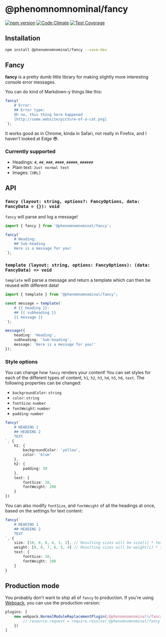 # @phenomnomnominal/fancy

[![npm version](https://img.shields.io/npm/v/@phenomnomnominal/fancy.svg)](https://img.shields.io/npm/v/@phenomnomnominal/fancy.svg)
[![Code Climate](https://codeclimate.com/github/phenomnomnominal/fancy/badges/gpa.svg)](https://codeclimate.com/github/phenomnomnominal/fancy)
[![Test Coverage](https://codeclimate.com/github/phenomnomnominal/fancy/coverage.svg)](https://codeclimate.com/github/phenomnomnominal/fancy/coverage)

## Installation

```zsh
npm install @phenomnomnominal/fancy --save-dev
```

## Fancy

**fancy** is a pretty dumb little library for making slightly more interesting console error messages.

You can do kind of Markdown-y things like this:

```typescript
fancy(`
    # Error:
    ## Error type:
    Oh no, this thing here happened
    [http://some.website/picture-of-a-cat.png]
`);
```

It works good as in Chrome, kinda in Safari, not really in Firefox, and I haven't looked at Edge 😎.

### Currently supported

* Headings: `#`, `##`, `###`, `####`, `#####`, `######`
* Plain text: `Just normal text`
* Images: `[URL]`

## API

### `fancy (layout: string, options?: FancyOptions, data: FancyData = {}): void`

`fancy` will parse and log a message!


```typescript
import { fancy } from '@phenomnomnominal/fancy';

fancy(`
    # Heading:
    ## Sub-heading
    Here is a message for you!
`);
```

### `template (layout: string, options: FancyOptions): (data: FancyData) => void`

`template` will parse a message and return a template which can then be reused with different data!

```typescript
import { template } from '@phenomnomnominal/fancy';

const message = template(`
    # {{ heading }}:
    ## {{ subheading }}
    {{ message }}
`);

message({ 
    heading: 'Heading',
    subheading: 'Sub-heading',
    message: 'Here is a message for you!'
});
```

### Style options

You can change how `fancy` renders your content! You can set styles for each of the different types of content, `h1`, `h2`, `h3`, `h4`, `h5`, `h6`, `text`. The following properties can be changed:

* `backgroundColor`: `string`
* `color`: `string`
* `fontSize`: `number`
* `fontWeight`: `number`
* `padding`: `number`

```typescript
fancy(`
    # HEADING 1
    ## HEADING 2
    TEXT
`, {
    h1: {
        backgroundColor: 'yellow',
        color: 'blue'
    },
    h2: {
        padding: 30
    },
    text: {
        fontSize: 20,
        fontWeight: 200
    }
})
```

You can also modify `fontSize`, and `fontWeight` of all the headings at once, based on the settings for text content:

```typescript
fancy(`
    # HEADING 1
    ## HEADING 2
    TEXT
`, {
    size: [10, 8, 6, 4, 3, 2], // Resulting sizes will be size[i] * text.fontSize
    weight: [9, 8, 7, 6, 5, 4] // Resulting sizes will be weight[i] * text.fontWeight
    text: {
        fontSize: 10,
        fontWeight: 100
    }
}
```

## Production mode

You probably don't want to ship all of `fancy` to production. If you're using [Webpack](https://webpack.js.org/), you can use the production version:

```typescript
plugins: [
    new webpack.NormalModuleReplacementPlugin(/@phenomnomnominal\/fancy/, function (resource) {
        // resource.request = require.resolve('@phenomnomnominal/fancy').replace('index.js', 'index.prod.js');
    })
]
```
